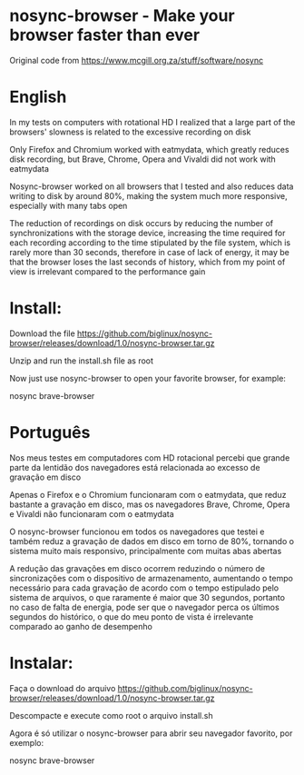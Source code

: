 # nosync-browser - Make your browser faster than ever
Original code from https://www.mcgill.org.za/stuff/software/nosync 

# English

In my tests on computers with rotational HD I realized that a large part of the browsers' slowness is related to the excessive recording on disk

Only Firefox and Chromium worked with eatmydata, which greatly reduces disk recording, but Brave, Chrome, Opera and Vivaldi did not work with eatmydata

Nosync-browser worked on all browsers that I tested and also reduces data writing to disk by around 80%, making the system much more responsive, especially with many tabs open

The reduction of recordings on disk occurs by reducing the number of synchronizations with the storage device, increasing the time required for each recording according to the time stipulated by the file system, which is rarely more than 30 seconds, therefore in case of lack of energy, it may be that the browser loses the last seconds of history, which from my point of view is irrelevant compared to the performance gain

# Install:

Download the file
https://github.com/biglinux/nosync-browser/releases/download/1.0/nosync-browser.tar.gz

Unzip and run the install.sh file as root

Now just use nosync-browser to open your favorite browser, for example:

nosync brave-browser


# Português

Nos meus testes em computadores com HD rotacional percebi que grande parte da lentidão dos navegadores está relacionada ao excesso de gravação em disco

Apenas o Firefox e o Chromium funcionaram com o eatmydata, que reduz bastante a gravação em disco, mas os navegadores Brave, Chrome, Opera e Vivaldi não funcionaram com o eatmydata

O nosync-browser funcionou em todos os navegadores que testei e também reduz a gravação de dados em disco em torno de 80%, tornando o sistema muito mais responsivo, principalmente com muitas abas abertas

A redução das gravações em disco ocorrem reduzindo o número de sincronizações com o dispositivo de armazenamento, aumentando o tempo necessário para cada gravação de acordo com o tempo estipulado pelo sistema de arquivos, o que raramente é maior que 30 segundos, portanto no caso de falta de energia, pode ser que o navegador perca os últimos segundos do histórico, o que do meu ponto de vista é irrelevante comparado ao ganho de desempenho

# Instalar:

Faça o download do arquivo
https://github.com/biglinux/nosync-browser/releases/download/1.0/nosync-browser.tar.gz

Descompacte e execute como root o arquivo install.sh

Agora é só utilizar o nosync-browser para abrir seu navegador favorito, por exemplo:

nosync brave-browser
